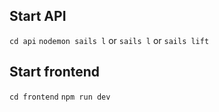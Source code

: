 ## Start API

`cd api`
`nodemon sails l` or `sails l` or `sails lift`

## Start frontend

`cd frontend`
`npm run dev`
